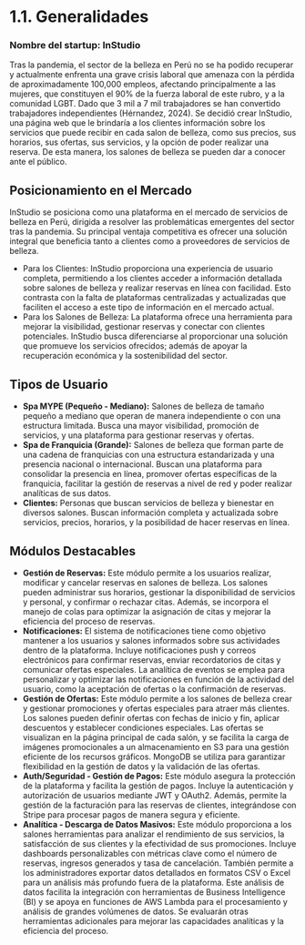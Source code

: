 # 1.1. Generalidades

### **Nombre del startup:**  InStudio

Tras la pandemia, el sector de la belleza en Perú no se ha podido recuperar y actualmente enfrenta una grave crisis laboral que amenaza con la pérdida de aproximadamente 100,000 empleos, afectando principalmente a las mujeres, que constituyen el 90% de la fuerza laboral de este rubro, y a la comunidad LGBT. Dado que 3 mil a 7 mil trabajadores se han convertido trabajadores independientes (Hérnandez, 2024). Se decidió crear InStudio, una página web que le brindaría a los clientes información sobre los servicios que puede recibir en cada salon de belleza, como sus precios, sus horarios, sus ofertas, sus servicios, y la opción de poder realizar una reserva. De esta manera, los salones de belleza se pueden dar a conocer ante el público.

## Posicionamiento en el Mercado
InStudio se posiciona como una plataforma en el mercado de servicios de belleza en Perú, dirigida a resolver las problemáticas emergentes del sector tras la pandemia. Su principal ventaja competitiva es ofrecer una solución integral que beneficia tanto a clientes como a proveedores de servicios de belleza.

- Para los Clientes: InStudio proporciona una experiencia de usuario completa, permitiendo a los clientes acceder a información detallada sobre salones de belleza y realizar reservas en línea con facilidad. Esto contrasta con la falta de plataformas centralizadas y actualizadas que faciliten el acceso a este tipo de información en el mercado actual.
- Para los Salones de Belleza: La plataforma ofrece una herramienta para mejorar la visibilidad, gestionar reservas y conectar con clientes potenciales. InStudio busca diferenciarse al proporcionar una solución que promueve los servicios ofrecidos; además de apoyar la recuperación económica y la sostenibilidad del sector.

## Tipos de Usuario
- **Spa MYPE (Pequeño - Mediano):** Salones de belleza de tamaño pequeño a mediano que operan de manera independiente o con una estructura limitada. Busca una mayor visibilidad, promoción de servicios, y una plataforma para gestionar reservas y ofertas.
- **Spa de Franquicia (Grande):** Salones de belleza que forman parte de una cadena de franquicias con una estructura estandarizada y una presencia nacional o internacional. Buscan una plataforma para consolidar la presencia en línea, promover ofertas específicas de la franquicia, facilitar la gestión de reservas a nivel de red y poder realizar analíticas de sus datos.
- **Clientes:** Personas que buscan servicios de belleza y bienestar en diversos salones. Buscan información completa y actualizada sobre servicios, precios, horarios, y la posibilidad de hacer reservas en línea.
  
## Módulos Destacables
- **Gestión de Reservas:** Este módulo permite a los usuarios realizar, modificar y cancelar reservas en salones de belleza. Los salones pueden administrar sus horarios, gestionar la disponibilidad de servicios y personal, y confirmar o rechazar citas. Además, se incorpora el manejo de colas para optimizar la asignación de citas y mejorar la eficiencia del proceso de reservas.
- **Notificaciones:** El sistema de notificaciones tiene como objetivo mantener a los usuarios y salones informados sobre sus actividades dentro de la plataforma. Incluye notificaciones push y correos electrónicos para confirmar reservas, enviar recordatorios de citas y comunicar ofertas especiales. La analítica de eventos se emplea para personalizar y optimizar las notificaciones en función de la actividad del usuario, como la aceptación de ofertas o la confirmación de reservas.
- **Gestión de Ofertas:** Este módulo permite a los salones de belleza crear y gestionar promociones y ofertas especiales para atraer más clientes. Los salones pueden definir ofertas con fechas de inicio y fin, aplicar descuentos y establecer condiciones especiales. Las ofertas se visualizan en la página principal de cada salón, y se facilita la carga de imágenes promocionales a un almacenamiento en S3 para una gestión eficiente de los recursos gráficos. MongoDB se utiliza para garantizar flexibilidad en la gestión de datos y la validación de las ofertas.
- **Auth/Seguridad - Gestión de Pagos:** Este módulo asegura la protección de la plataforma y facilita la gestión de pagos. Incluye la autenticación y autorización de usuarios mediante JWT y OAuth2. Además, permite la gestión de la facturación para las reservas de clientes, integrándose con Stripe para procesar pagos de manera segura y eficiente.
- **Analítica - Descarga de Datos Masivos:** Este módulo proporciona a los salones herramientas para analizar el rendimiento de sus servicios, la satisfacción de sus clientes y la efectividad de sus promociones. Incluye dashboards personalizables con métricas clave como el número de reservas, ingresos generados y tasa de cancelación. También permite a los administradores exportar datos detallados en formatos CSV o Excel para un análisis más profundo fuera de la plataforma. Este análisis de datos facilita la integración con herramientas de Business Intelligence (BI) y se apoya en funciones de AWS Lambda para el procesamiento y análisis de grandes volúmenes de datos. Se evaluarán otras herramientas adicionales para mejorar las capacidades analíticas y la eficiencia del proceso.
